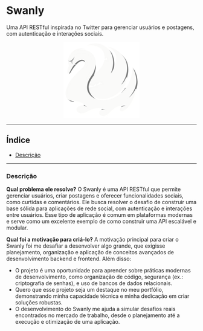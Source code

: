 # **Swanly**
Uma API RESTful inspirada no Twitter para gerenciar usuários e postagens, com autenticação e interações sociais.
<p align="center">
  <img src="./logo.png" alt="Logo do Projeto" width="200px">
</p>

---

## **Índice**

- [Descrição](#descrição)

---

### **Descrição**

**Qual problema ele resolve?** O Swanly é uma API RESTful que permite gerenciar usuários, criar postagens e oferecer funcionalidades sociais, como curtidas e comentários. Ele busca resolver o desafio de construir uma base sólida para aplicações de rede social, com autenticação e interações entre usuários. Esse tipo de aplicação é comum em plataformas modernas e serve como um excelente exemplo de como construir uma API escalável e modular.

**Qual foi a motivação para criá-lo?** A motivação principal para criar o Swanly foi me desafiar a desenvolver algo grande, que exigisse planejamento, organização e aplicação de conceitos avançados de desenvolvimento backend e frontend. Além disso:

- O projeto é uma oportunidade para aprender sobre práticas modernas de desenvolvimento, como organização de código, segurança (ex.: criptografia de senhas), e uso de bancos de dados relacionais.
- Quero que esse projeto seja um destaque no meu portfólio, demonstrando minha capacidade técnica e minha dedicação em criar soluções robustas.
- O desenvolvimento do Swanly me ajuda a simular desafios reais encontrados no mercado de trabalho, desde o planejamento até a execução e otimização de uma aplicação.
